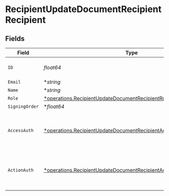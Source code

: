 # RecipientUpdateDocumentRecipientRecipient


## Fields

| Field                                                                                                                                                 | Type                                                                                                                                                  | Required                                                                                                                                              | Description                                                                                                                                           |
| ----------------------------------------------------------------------------------------------------------------------------------------------------- | ----------------------------------------------------------------------------------------------------------------------------------------------------- | ----------------------------------------------------------------------------------------------------------------------------------------------------- | ----------------------------------------------------------------------------------------------------------------------------------------------------- |
| `ID`                                                                                                                                                  | *float64*                                                                                                                                             | :heavy_check_mark:                                                                                                                                    | The ID of the recipient to update.                                                                                                                    |
| `Email`                                                                                                                                               | **string*                                                                                                                                             | :heavy_minus_sign:                                                                                                                                    | N/A                                                                                                                                                   |
| `Name`                                                                                                                                                | **string*                                                                                                                                             | :heavy_minus_sign:                                                                                                                                    | N/A                                                                                                                                                   |
| `Role`                                                                                                                                                | [*operations.RecipientUpdateDocumentRecipientRoleRequestBody](../../models/operations/recipientupdatedocumentrecipientrolerequestbody.md)             | :heavy_minus_sign:                                                                                                                                    | N/A                                                                                                                                                   |
| `SigningOrder`                                                                                                                                        | **float64*                                                                                                                                            | :heavy_minus_sign:                                                                                                                                    | N/A                                                                                                                                                   |
| `AccessAuth`                                                                                                                                          | [*operations.RecipientUpdateDocumentRecipientAccessAuthRequestBody](../../models/operations/recipientupdatedocumentrecipientaccessauthrequestbody.md) | :heavy_minus_sign:                                                                                                                                    | The type of authentication required for the recipient to access the document.                                                                         |
| `ActionAuth`                                                                                                                                          | [*operations.RecipientUpdateDocumentRecipientActionAuthRequestBody](../../models/operations/recipientupdatedocumentrecipientactionauthrequestbody.md) | :heavy_minus_sign:                                                                                                                                    | The type of authentication required for the recipient to sign the document.                                                                           |